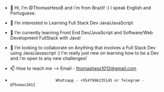 - 👋 Hi, I’m @ThomasHessB and i'm from Brazil! :) I speak English and Portuguese.

- 👀 I’m interested in Learning Full Stack Dev Java/JavaScript
- 🌱 I’m currently learning Front End Dev/JavaScript and Software/Web Development FullStack with Java!
- 💞️ I’m looking to collaborate on Anything that involves a Full Stack Dev using Java/Javascript :) I'm really just new on learning how to be a Dev and i'm open to any new challenges!
- 📫 How to reach me --> Email - thomashess1012@gmail.com 
-                         Whatsapp - +5547996235145 or Telegram - @Thomas1012
                
